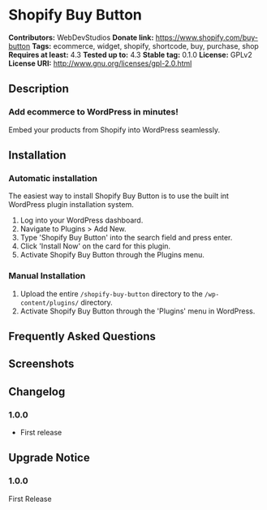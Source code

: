 # Shopify Buy Button #
**Contributors:**      WebDevStudios
**Donate link:**       https://www.shopify.com/buy-button
**Tags:**              ecommerce, widget, shopify, shortcode, buy, purchase, shop
**Requires at least:** 4.3
**Tested up to:**      4.3
**Stable tag:**        0.1.0
**License:**           GPLv2
**License URI:**       http://www.gnu.org/licenses/gpl-2.0.html

## Description ##

### Add ecommerce to WordPress in minutes! ###

Embed your products from Shopify into WordPress seamlessly.

## Installation ##

### Automatic installation ###

The easiest way to install Shopify Buy Button is to use the built int WordPress plugin installation system.

1. Log into your WordPress dashboard.
2. Navigate to Plugins > Add New.
3. Type 'Shopify Buy Button' into the search field and press enter.
4. Click 'Install Now' on the card for this plugin.
5. Activate Shopify Buy Button through the Plugins menu.

### Manual Installation ###

1. Upload the entire `/shopify-buy-button` directory to the `/wp-content/plugins/` directory.
2. Activate Shopify Buy Button through the 'Plugins' menu in WordPress.


## Frequently Asked Questions ##


## Screenshots ##


## Changelog ##

### 1.0.0 ###
* First release

## Upgrade Notice ##

### 1.0.0 ###
First Release